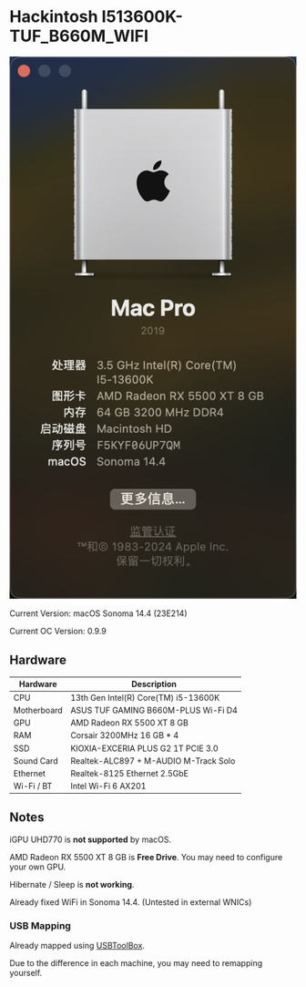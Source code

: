 # Hackintosh I513600K-TUF_B660M_WIFI

![About](about.png)

Current Version: macOS Sonoma 14.4 (23E214)

Current OC Version: 0.9.9

## Hardware

| Hardware | Description |
|----------|-------------|
| CPU      | 13th Gen Intel(R) Core(TM) i5-13600K |
| Motherboard | ASUS TUF GAMING B660M-PLUS Wi-Fi D4 |
| GPU      | AMD Radeon RX 5500 XT 8 GB |
| RAM      | Corsair 3200MHz 16 GB * 4 |
| SSD      | KIOXIA-EXCERIA PLUS G2 1T PCIE 3.0 |
| Sound Card | Realtek-ALC897 + M-AUDIO M-Track Solo |
| Ethernet | Realtek-8125 Ethernet 2.5GbE |
| Wi-Fi / BT | Intel Wi-Fi 6 AX201 |

## Notes

iGPU UHD770 is **not supported** by macOS.

AMD Radeon RX 5500 XT 8 GB is **Free Drive**. You may need to configure your own GPU.

Hibernate / Sleep is **not working**.

Already fixed WiFi in Sonoma 14.4. (Untested in external WNICs)

### USB Mapping

Already mapped using [USBToolBox](https://github.com/USBToolBox/tool).

Due to the difference in each machine, you may need to remapping yourself.
